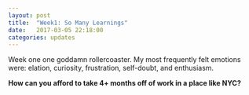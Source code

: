 ```yaml
---
layout: post
title:  "Week1: So Many Learnings"
date:   2017-03-05 22:18:00
categories: updates
---
```

Week one one goddamn rollercoaster. My most frequently felt emotions were: elation, curiosity, frustration, self-doubt, and enthusiasm. 

<b>How can you afford to take 4+ months off of work in a place like NYC?</b> <br>


